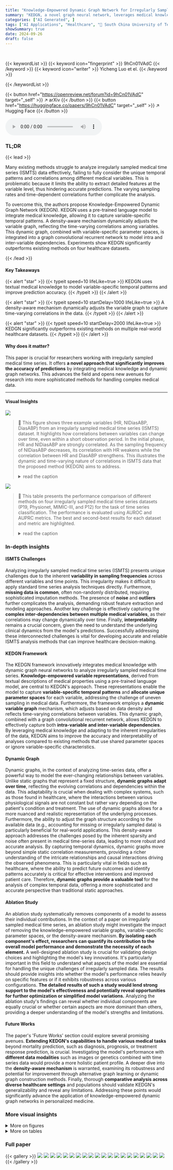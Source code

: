 ```yaml
---
title: "Knowledge-Empowered Dynamic Graph Network for Irregularly Sampled Medical Time Series"
summary: "KEDGN, a novel graph neural network, leverages medical knowledge to model variable-specific temporal dependencies and dynamic inter-variable correlations in irregularly sampled medical time series, si..."
categories: ["AI Generated", ]
tags: ["AI Applications", "Healthcare", "🏢 South China University of Technology",]
showSummary: true
date: 2024-09-26
draft: false
---
```


<br>

{{< keywordList >}}
{{< keyword icon="fingerprint" >}} 9hCn01VAdC {{< /keyword >}}
{{< keyword icon="writer" >}} Yicheng Luo et el. {{< /keyword >}}
 
{{< /keywordList >}}

{{< button href="https://openreview.net/forum?id=9hCn01VAdC" target="_self" >}}
↗ arXiv
{{< /button >}}
{{< button href="https://huggingface.co/papers/9hCn01VAdC" target="_self" >}}
↗ Hugging Face
{{< /button >}}



<audio controls>
    <source src="https://ai-paper-reviewer.com/9hCn01VAdC/podcast.wav" type="audio/wav">
    Your browser does not support the audio element.
</audio>


### TL;DR


{{< lead >}}

Many existing methods struggle to analyze irregularly sampled medical time series (ISMTS) data effectively, failing to fully consider the unique temporal patterns and correlations among different medical variables.  This is problematic because it limits the ability to extract detailed features at the variable level, thus hindering accurate predictions.  The varying sampling rates and time-dependent correlations further complicate the analysis. 



To overcome this, the authors propose Knowledge-Empowered Dynamic Graph Network (KEDGN). KEDGN uses a pre-trained language model to integrate medical knowledge, allowing it to capture variable-specific temporal patterns. A density-aware mechanism dynamically adjusts the variable graph, reflecting the time-varying correlations among variables. This dynamic graph, combined with variable-specific parameter spaces, is integrated into a graph convolutional recurrent network to model intra and inter-variable dependencies.  Experiments show KEDGN significantly outperforms existing methods on four healthcare datasets. 

{{< /lead >}}


#### Key Takeaways

{{< alert "star" >}}
{{< typeit speed=10 lifeLike=true >}} KEDGN uses textual medical knowledge to model variable-specific temporal patterns and improve prediction accuracy. {{< /typeit >}}
{{< /alert >}}

{{< alert "star" >}}
{{< typeit speed=10 startDelay=1000 lifeLike=true >}} A density-aware mechanism dynamically adjusts the variable graph to capture time-varying correlations in the data. {{< /typeit >}}
{{< /alert >}}

{{< alert "star" >}}
{{< typeit speed=10 startDelay=2000 lifeLike=true >}} KEDGN significantly outperforms existing methods on multiple real-world healthcare datasets. {{< /typeit >}}
{{< /alert >}}

#### Why does it matter?
This paper is crucial for researchers working with irregularly sampled medical time series.  It offers **a novel approach that significantly improves the accuracy of predictions** by integrating medical knowledge and dynamic graph networks. This advances the field and opens new avenues for research into more sophisticated methods for handling complex medical data.

------
#### Visual Insights



![](https://ai-paper-reviewer.com/9hCn01VAdC/figures_1_1.jpg)

> 🔼 This figure shows three example variables (HR, NIDiasABP, DiasABP) from an irregularly sampled medical time series (ISMTS) dataset.  It highlights how correlations between variables can change over time, even within a short observation period. In the initial phase, HR and NIDiasABP are strongly correlated. As the sampling frequency of NIDiasABP decreases, its correlation with HR weakens while the correlation between HR and DiasABP strengthens.  This illustrates the dynamic and time-varying nature of correlations in ISMTS data that the proposed method (KEDGN) aims to address.
> <details>
> <summary>read the caption</summary>
> Figure 1: Illustration of three variables in an ISMTS sample. In the first 7 seconds (Box 1), a strong correlation between HR and NIDiasABP is observed. As NIDiasABP becomes more sparse, the correlation between HR and NIDiasABP weakens between 7 and 50 seconds (Box 2), while the correlation between HR and DiasABP increases.
> </details>





![](https://ai-paper-reviewer.com/9hCn01VAdC/tables_6_1.jpg)

> 🔼 This table presents the performance comparison of different methods on four irregularly sampled medical time series datasets (P19, Physionet, MIMIC-III, and P12) for the task of time series classification.  The performance is evaluated using AUROC and AUPRC metrics.  The best and second-best results for each dataset and metric are highlighted.
> <details>
> <summary>read the caption</summary>
> Table 1: Method benchmarking on irregularly sampled medical time series classification. The best results are highlighted in bold, and the second-best results are in underlined. The results in the table are presented in the form of (Mean ± Std %)
> </details>





### In-depth insights


#### ISMTS Challenges
Analyzing irregularly sampled medical time series (ISMTS) presents unique challenges due to the inherent **variability in sampling frequencies** across different variables and time points.  This irregularity makes it difficult to apply standard time series analysis techniques directly.  Furthermore, **missing data is common**, often non-randomly distributed, requiring sophisticated imputation methods. The presence of **noise** and **outliers** further complicates the analysis, demanding robust feature extraction and modeling approaches.  Another key challenge is effectively capturing the **complex inter-dependencies between multiple medical variables**, as their correlations may change dynamically over time.  Finally, **interpretability** remains a crucial concern, given the need to understand the underlying clinical dynamics from the model's predictions.  Successfully addressing these interconnected challenges is vital for developing accurate and reliable ISMTS analysis methods that can improve healthcare decision-making.

#### KEDGN Framework
The KEDGN framework innovatively integrates medical knowledge with dynamic graph neural networks to analyze irregularly sampled medical time series.  **Knowledge-empowered variable representations**, derived from textual descriptions of medical properties using a pre-trained language model, are central to KEDGN's approach. These representations enable the model to capture **variable-specific temporal patterns** and **allocate unique parameter spaces** for each variable, addressing the challenge of uneven sampling in medical data.  Furthermore, the framework employs a **dynamic variable graph** mechanism, which adjusts based on data density and reflects time-varying correlations between variables. This dynamic graph, combined with a graph convolutional recurrent network, allows KEDGN to effectively capture both **intra-variable and inter-variable dependencies**. By leveraging medical knowledge and adapting to the inherent irregularities of the data, KEDGN aims to improve the accuracy and interpretability of analyses compared to existing methods that use shared parameter spaces or ignore variable-specific characteristics.

#### Dynamic Graph
Dynamic graphs, in the context of analyzing time-series data, offer a powerful way to model the ever-changing relationships between variables. Unlike static graphs that represent a fixed structure, **dynamic graphs adapt over time**, reflecting the evolving correlations and dependencies within the data. This adaptability is crucial when dealing with complex systems, such as those found in healthcare, where the interactions between various physiological signals are not constant but rather vary depending on the patient's condition and treatment.  The use of dynamic graphs allows for a more nuanced and realistic representation of the underlying processes.  Furthermore, the ability to adjust the graph structure according to the available data (e.g., accounting for missing or irregularly sampled data) is particularly beneficial for real-world applications. This density-aware approach addresses the challenges posed by the inherent sparsity and noise often present in medical time-series data, leading to more robust and accurate analysis.  By capturing temporal dynamics, dynamic graphs move beyond simple static correlation measurements, providing a richer understanding of the intricate relationships and causal interactions driving the observed phenomena.  This is particularly vital in fields such as healthcare, where the ability to predict future outcomes and identify patterns accurately is critical for effective interventions and improved patient care.  Therefore, **dynamic graphs provide a valuable tool** for the analysis of complex temporal data, offering a more sophisticated and accurate perspective than traditional static approaches.

#### Ablation Study
An ablation study systematically removes components of a model to assess their individual contributions.  In the context of a paper on irregularly sampled medical time series, an ablation study might investigate the impact of removing the knowledge-empowered variable graphs, variable-specific parameter spaces, or the density-aware mechanism.  **By isolating each component's effect, researchers can quantify its contribution to the overall model performance and demonstrate the necessity of each element.** A well-designed ablation study is crucial for validating design choices and highlighting the model's key innovations.  It's particularly important in this field to understand what aspects of the model are essential for handling the unique challenges of irregularly sampled data.  The results should provide insights into whether the model's performance relies heavily on specific features or if it exhibits robustness across various configurations.  **The detailed results of such a study would lend strong support to the model's effectiveness and potentially reveal opportunities for further optimization or simplified model variations.**  Analyzing the ablation study's findings can reveal whether individual components are equally crucial or whether certain aspects are more dominant than others, providing a deeper understanding of the model's strengths and limitations.

#### Future Works
The paper's 'Future Works' section could explore several promising avenues.  **Extending KEDGN's capabilities to handle various medical tasks** beyond mortality prediction, such as diagnosis, prognosis, or treatment response prediction, is crucial.  Investigating the model's performance with **different data modalities** such as images or genetics combined with time series data would provide a more holistic patient profile.  A deeper dive into the **density-aware mechanism** is warranted, examining its robustness and potential for improvement through alternative graph learning or dynamic graph construction methods.  Finally, thorough **comparative analysis across diverse healthcare settings** and populations should validate KEDGN's generalizability and reveal any limitations. Addressing these points would significantly advance the application of knowledge-empowered dynamic graph networks in personalized medicine.


### More visual insights

<details>
<summary>More on figures
</summary>


![](https://ai-paper-reviewer.com/9hCn01VAdC/figures_1_2.jpg)

> 🔼 This figure shows three subgraphs representing different groups of medical variables from a dataset of irregularly sampled medical time series. Each subgraph visually represents the different temporal patterns (sampling rates, sampling times, observation spans, and observation lengths) exhibited by each group. The key takeaway is that variables within the same subgraph share similar patterns because they have closely related medical properties, whereas variables across subgraphs have significantly different temporal patterns due to their diverse medical properties.
> <details>
> <summary>read the caption</summary>
> Figure 2: The time patterns (sampling rates, sampling times, observation spans, observation lengths, trends, etc.) of variables among different subgraphs exhibit significant differences, as they have distinct medical properties. Meanwhile, variables within the same subgraph share similar time patterns, and their medical properties are closely related. (More variable groups can be found in Figure 7).
> </details>



![](https://ai-paper-reviewer.com/9hCn01VAdC/figures_3_1.jpg)

> 🔼 This figure shows the overall architecture of the Knowledge-Empowered Dynamic Graph Network (KEDGN) model.  It details the four main stages: 1) extracting variable semantic representations using a pre-trained language model (PLM); 2) learning variable-specific parameters; 3) generating dynamic variable graphs using a density-aware mechanism; and 4) utilizing a graph convolutional recurrent network to capture both intra- and inter-variable dependencies.  Each stage is visually represented and linked to the relevant sections of the paper for more detailed information.
> <details>
> <summary>read the caption</summary>
> Figure 3: The model framework of KEDGN. We (1) utilize a PLM to extract semantic representations for each variable from textual medical properties (Section 4.1). Based on this, we (2) allocate variable-specific parameter space to capture variable-specific temporal patterns (Section 4.2), (3) generate dynamic variable graphs by combining knowledge-empowered graph with a density-aware mechanism to model time-varying correlations among variables (Section 4.3). (4) The above two modules are injected into graph convolutional recurrent network to model intra-variable and inter-variable dependencies in ISMTS simultaneously (Section 4.4).
> </details>



![](https://ai-paper-reviewer.com/9hCn01VAdC/figures_8_1.jpg)

> 🔼 This figure visualizes the distribution of variable semantic representations learned by the model using three different text sources: ChatGPT, Wikipedia, and randomly initialized embeddings.  The visualization uses t-SNE to reduce the dimensionality of the data and project it into a 2D space.  Each point represents a variable, and points with similar colors represent variables with similar time patterns. The figure aims to show that using textual medical knowledge (ChatGPT and Wikipedia) leads to distinct clustering of variables based on their inherent medical properties and temporal patterns. This contrasts with randomly initialized embeddings, where variables are distributed more uniformly without clear grouping.
> <details>
> <summary>read the caption</summary>
> Figure 4: T-SNE visualization of partial variable representations on the P12 dataset.
> </details>



![](https://ai-paper-reviewer.com/9hCn01VAdC/figures_8_2.jpg)

> 🔼 This figure visualizes the learned correlation graphs for variables in the MIMIC-III dataset, comparing two approaches.  (a) shows the graph learned using node embeddings derived from textual representations of variables' medical properties; (b) shows the graph learned using randomly initialized node embeddings.  The heatmaps illustrate the correlations between variables; darker colors indicate stronger correlations. The authors highlight the strong correlations observed in (a) between pairs of variables (HR & RR, GCS-MR, GCS-T & GCS-VR) as consistent with domain knowledge, while the random embeddings in (b) do not show such clear patterns.
> <details>
> <summary>read the caption</summary>
> Figure 5: Visualization of the learned correlation graph of variables on the MIMIC-III dataset.
> </details>



![](https://ai-paper-reviewer.com/9hCn01VAdC/figures_9_1.jpg)

> 🔼 This figure visualizes how the correlation between three medical variables changes over time.  The top panel shows the time series data for Heart Rate (HR), Non-invasive Diastolic Blood Pressure (NIDiasABP), and Invasive Diastolic Blood Pressure (DiasABP). The bottom panel displays heatmaps representing the correlation matrix between these three variables at three different time points (t=4, t=15, and t=56). The color intensity in each heatmap cell indicates the strength of the correlation, with darker colors representing stronger correlations.  The figure demonstrates the dynamic, time-varying nature of the correlations between these variables, as observed in the paper.
> <details>
> <summary>read the caption</summary>
> Figure 6: Visualization of the dynamic graph of three variables over time for the sample in Figure 1. To enhance the contrast ratio, we set the diagonal elements to 0.
> </details>



![](https://ai-paper-reviewer.com/9hCn01VAdC/figures_20_1.jpg)

> 🔼 This figure shows six subfigures, each illustrating a group of variables from the P12 dataset that share similar temporal patterns.  The subfigures are: (a) Invasive arterial blood pressure (b) Renal function indicators (c) Ion concentration indicators (d) Non-invasive blood pressure (e) Blood cell indicators (f) Oxygenation status indicators. Each subfigure displays multiple time series, with each time series representing a different variable. The x-axis represents time, and the y-axis represents the value of each variable. The grouping of variables based on their temporal patterns highlights the importance of considering variable-specific temporal dynamics in irregularly sampled medical time series analysis. These groupings are used in the paper to demonstrate the differences in temporal patterns among various variables.
> <details>
> <summary>read the caption</summary>
> Figure 7: Variable groups (Partial) divided by temporal patterns on the P12 dataset.
> </details>



![](https://ai-paper-reviewer.com/9hCn01VAdC/figures_20_2.jpg)

> 🔼 This figure shows the architecture of the Knowledge-Empowered Dynamic Graph Network (KEDGN) model proposed in the paper.  It illustrates the four main stages of the model: (1) extracting semantic representations of medical variables from their textual descriptions using a pre-trained language model (PLM); (2) learning variable-specific parameters to capture their individual temporal patterns; (3) generating a dynamic variable graph that adapts to the time-varying correlations among variables using a density-aware mechanism; and (4) using a graph convolutional recurrent network to integrate the variable-specific parameters and dynamic graph to capture intra- and inter-variable dependencies in irregularly sampled medical time series.
> <details>
> <summary>read the caption</summary>
> Figure 3: The model framework of KEDGN. We (1) utilize a PLM to extract semantic representations for each variable from textual medical properties (Section 4.1). Based on this, we (2) allocate variable-specific parameter space to capture variable-specific temporal patterns (Section 4.2), (3) generate dynamic variable graphs by combining knowledge-empowered graph with a density-aware mechanism to model time-varying correlations among variables (Section 4.3). (4) The above two modules are injected into graph convolutional recurrent network to model intra-variable and inter-variable dependencies in ISMTS simultaneously (Section 4.4).
> </details>



![](https://ai-paper-reviewer.com/9hCn01VAdC/figures_20_3.jpg)

> 🔼 This figure visualizes the distribution of variable semantic representations learned using three different methods: ChatGPT, Wikipedia, and randomly initialized embeddings.  The visualization uses t-SNE to reduce the dimensionality of the data and reveals clusters of variables.  The ChatGPT and Wikipedia methods show distinct clustering patterns, indicating that variables with similar time patterns are grouped together. In contrast, the randomly initialized embeddings show a more uniform distribution, lacking the clear separation of clusters observed in the other methods. This suggests that leveraging textual medical knowledge helps capture the inherent differences and correlations among variables in irregularly sampled medical time series.
> <details>
> <summary>read the caption</summary>
> Figure 4: T-SNE visualization of partial variable representations on the P12 dataset.
> </details>



![](https://ai-paper-reviewer.com/9hCn01VAdC/figures_20_4.jpg)

> 🔼 This figure visualizes how the correlation between three variables (HR, NIDiasABP, DiasABP) changes over time.  The heatmaps show the dynamic correlation graph at three different timestamps (t=4, t=15, t=56). The color intensity represents the strength of the correlation; darker colors indicate stronger correlations. The figure demonstrates how the density-aware mechanism dynamically adjusts the correlation graph based on the sampling density of the variables at different time points.
> <details>
> <summary>read the caption</summary>
> Figure 6: Visualization of the dynamic graph of three variables over time for the sample in Figure 1. To enhance the contrast ratio, we set the diagonal elements to 0.
> </details>



![](https://ai-paper-reviewer.com/9hCn01VAdC/figures_21_1.jpg)

> 🔼 This figure visualizes the distribution of variable semantic representations generated by three different methods: ChatGPT, Wikipedia, and randomly initialized embeddings.  It uses t-SNE to reduce the dimensionality of the data for visualization.  The goal is to show how the textual representations of variables cluster based on their medical properties and temporal patterns.  The figure demonstrates that the textual representations capture relationships between variables more accurately than randomly initialized embeddings, highlighting the value of knowledge-empowered graph generation in the proposed KEDGN model.
> <details>
> <summary>read the caption</summary>
> Figure 4: T-SNE visualization of partial variable representations on the P12 dataset.
> </details>



![](https://ai-paper-reviewer.com/9hCn01VAdC/figures_21_2.jpg)

> 🔼 This figure visualizes the distribution of variable semantic representations using t-SNE for the P12 dataset.  Three subfigures show the results obtained using ChatGPT, Wikipedia, and randomly initialized embeddings.  Variables with similar time patterns are marked with the same color. The visualization aims to demonstrate that textual representation space exhibits distinct clustering which is consistent with groups divided based on time series patterns. In contrast, randomly initialized embeddings lack such distinct clustering.
> <details>
> <summary>read the caption</summary>
> Figure 4: T-SNE visualization of partial variable representations on the P12 dataset.
> </details>



![](https://ai-paper-reviewer.com/9hCn01VAdC/figures_21_3.jpg)

> 🔼 This figure visualizes the distribution of variable semantic representations using t-SNE. It shows three subplots: (a) ChatGPT, (b) Wikipedia, and (c) Random Initialized. Each subplot displays the t-SNE visualization of variable representations extracted from different text sources. The variables with similar time patterns are marked with the same color. The figure aims to demonstrate the effectiveness of using textual information to capture the differences among variables by showing that textual representations capture distinct clusters, while random initialization does not.
> <details>
> <summary>read the caption</summary>
> Figure 4: T-SNE visualization of partial variable representations on the P12 dataset.
> </details>



</details>




<details>
<summary>More on tables
</summary>


![](https://ai-paper-reviewer.com/9hCn01VAdC/tables_7_1.jpg)
> 🔼 This table presents the performance comparison of different methods on four irregularly sampled medical time series datasets for a classification task.  The methods are evaluated using AUROC and AUPRC metrics and the results are presented as mean ± standard deviation.  The best and second-best results for each metric and dataset are highlighted for easy comparison.
> <details>
> <summary>read the caption</summary>
> Table 1: Method benchmarking on irregularly sampled medical time series classification. The best results are highlighted in bold, and the second-best results are in underlined. The results in the table are presented in the form of (Mean ± Std %)
> </details>

![](https://ai-paper-reviewer.com/9hCn01VAdC/tables_7_2.jpg)
> 🔼 This table presents the results of an ablation study conducted on the P19 dataset to evaluate the impact of each component of the proposed Knowledge-Empowered Dynamic Graph Network (KEDGN) model. The study involves removing one component at a time to assess its contribution to the overall performance.  The metrics used are AUROC (Area Under the Receiver Operating Characteristic Curve) and AUPRC (Area Under the Precision-Recall Curve). The results are presented as mean ± standard deviation percentages.
> <details>
> <summary>read the caption</summary>
> Table 3: The ablation study of our proposed method KEDGN on P19. The results in the table are presented in the form of (Mean ± Std %)
> </details>

![](https://ai-paper-reviewer.com/9hCn01VAdC/tables_14_1.jpg)
> 🔼 This table presents the benchmarking results of various methods on four irregularly sampled medical time series datasets for a time series classification task.  The performance metrics used are AUROC (Area Under the Receiver Operating Characteristic Curve) and AUPRC (Area Under the Precision-Recall Curve). The best and second-best results for each method across all datasets are highlighted.
> <details>
> <summary>read the caption</summary>
> Table 1: Method benchmarking on irregularly sampled medical time series classification. The best results are highlighted in bold, and the second-best results are in underlined. The results in the table are presented in the form of (Mean ± Std %).
> </details>

![](https://ai-paper-reviewer.com/9hCn01VAdC/tables_14_2.jpg)
> 🔼 This table presents the results of various methods on four different medical time series datasets.  The performance of each method is evaluated using AUROC and AUPRC metrics.  The best and second-best results are highlighted for each dataset and metric.
> <details>
> <summary>read the caption</summary>
> Table 1: Method benchmarking on irregularly sampled medical time series classification. The best results are highlighted in bold, and the second-best results are in underlined. The results in the table are presented in the form of (Mean ± Std %)
> </details>

![](https://ai-paper-reviewer.com/9hCn01VAdC/tables_17_1.jpg)
> 🔼 This table compares the performance of KEDGN against other state-of-the-art methods for irregularly sampled medical time series classification.  The performance is measured using AUROC and AUPRC metrics across four different datasets (P19, Physionet, MIMIC-III, and P12).  The best and second-best results for each metric and dataset are highlighted for easy comparison.
> <details>
> <summary>read the caption</summary>
> Table 1: Method benchmarking on irregularly sampled medical time series classification. The best results are highlighted in bold, and the second-best results are in underlined. The results in the table are presented in the form of (Mean ± Std %)
> </details>

![](https://ai-paper-reviewer.com/9hCn01VAdC/tables_18_1.jpg)
> 🔼 This table presents a comparison of the performance of various methods for classifying irregularly sampled medical time series data across four different datasets (P19, Physionet, MIMIC-III, and P12).  The performance is evaluated using AUROC (Area Under the Receiver Operating Characteristic curve) and AUPRC (Area Under the Precision-Recall curve). The best and second-best results for each metric and dataset are highlighted.
> <details>
> <summary>read the caption</summary>
> Table 1: Method benchmarking on irregularly sampled medical time series classification. The best results are highlighted in bold, and the second-best results are in underlined. The results in the table are presented in the form of (Mean ± Std %)
> </details>

![](https://ai-paper-reviewer.com/9hCn01VAdC/tables_18_2.jpg)
> 🔼 This table presents a comparison of the performance of various methods on four different irregularly sampled medical time series datasets.  The performance is measured using AUROC and AUPRC, and the best and second-best results for each metric and dataset are highlighted. The results are presented as mean ± standard deviation.
> <details>
> <summary>read the caption</summary>
> Table 1: Method benchmarking on irregularly sampled medical time series classification. The best results are highlighted in bold, and the second-best results are in underlined. The results in the table are presented in the form of (Mean ± Std %)
> </details>

![](https://ai-paper-reviewer.com/9hCn01VAdC/tables_18_3.jpg)
> 🔼 This table presents the results of a benchmarking study comparing various methods for classifying irregularly sampled medical time series data. The methods are evaluated on four different datasets (P19, Physionet, MIMIC-III, and P12), and the performance is measured using two metrics: AUROC (Area Under the Receiver Operating Characteristic Curve) and AUPRC (Area Under the Precision-Recall Curve).  The table shows the mean and standard deviation of the AUROC and AUPRC scores for each method on each dataset.  The best and second-best results for each metric and dataset are highlighted.
> <details>
> <summary>read the caption</summary>
> Table 1: Method benchmarking on irregularly sampled medical time series classification. The best results are highlighted in bold, and the second-best results are in underlined. The results in the table are presented in the form of (Mean ± Std %)
> </details>

![](https://ai-paper-reviewer.com/9hCn01VAdC/tables_19_1.jpg)
> 🔼 This table presents a comparison of the performance of various methods for irregularly sampled medical time series classification across four different datasets (P19, Physionet, MIMIC-III, and P12).  For each method and dataset, it shows the AUROC (Area Under the Receiver Operating Characteristic curve) and AUPRC (Area Under the Precision-Recall curve), both presented as mean ± standard deviation.  The best and second-best results for each metric and dataset are highlighted.
> <details>
> <summary>read the caption</summary>
> Table 1: Method benchmarking on irregularly sampled medical time series classification. The best results are highlighted in bold, and the second-best results are in underlined. The results in the table are presented in the form of (Mean ± Std %)
> </details>

![](https://ai-paper-reviewer.com/9hCn01VAdC/tables_19_2.jpg)
> 🔼 This table presents the results of an ablation study that compares the performance of the proposed KEDGN model using three different activation functions (σ, Sigmoid, Tanh) in Equation 7. The study aims to determine the optimal activation function for modeling the time-varying correlations among variables in irregularly sampled medical time series (ISMTS). The table shows the AUROC and AUPRC scores for each activation function on four different datasets: P19, Physionet, MIMIC-III, and P12. The results indicate that the Tanh activation function performs best across all datasets, achieving the highest AUROC and AUPRC scores.
> <details>
> <summary>read the caption</summary>
> Table 10: Comparison of the results of different activation functions in Eq.(7).
> </details>

![](https://ai-paper-reviewer.com/9hCn01VAdC/tables_19_3.jpg)
> 🔼 This table presents a comparison of the performance of different methods on four datasets in terms of AUROC and AUPRC.  The methods include various RNNs, ODE-based methods, graph neural networks, and the proposed KEDGN. The results are shown as mean ± standard deviation, indicating the average performance across multiple trials and the variability.
> <details>
> <summary>read the caption</summary>
> Table 1: Method benchmarking on irregularly sampled medical time series classification. The best results are highlighted in bold, and the second-best results are in underlined. The results in the table are presented in the form of (Mean ± Std %)
> </details>

</details>




### Full paper

{{< gallery >}}
<img src="https://ai-paper-reviewer.com/9hCn01VAdC/1.png" class="grid-w50 md:grid-w33 xl:grid-w25" />
<img src="https://ai-paper-reviewer.com/9hCn01VAdC/2.png" class="grid-w50 md:grid-w33 xl:grid-w25" />
<img src="https://ai-paper-reviewer.com/9hCn01VAdC/3.png" class="grid-w50 md:grid-w33 xl:grid-w25" />
<img src="https://ai-paper-reviewer.com/9hCn01VAdC/4.png" class="grid-w50 md:grid-w33 xl:grid-w25" />
<img src="https://ai-paper-reviewer.com/9hCn01VAdC/5.png" class="grid-w50 md:grid-w33 xl:grid-w25" />
<img src="https://ai-paper-reviewer.com/9hCn01VAdC/6.png" class="grid-w50 md:grid-w33 xl:grid-w25" />
<img src="https://ai-paper-reviewer.com/9hCn01VAdC/7.png" class="grid-w50 md:grid-w33 xl:grid-w25" />
<img src="https://ai-paper-reviewer.com/9hCn01VAdC/8.png" class="grid-w50 md:grid-w33 xl:grid-w25" />
<img src="https://ai-paper-reviewer.com/9hCn01VAdC/9.png" class="grid-w50 md:grid-w33 xl:grid-w25" />
<img src="https://ai-paper-reviewer.com/9hCn01VAdC/10.png" class="grid-w50 md:grid-w33 xl:grid-w25" />
<img src="https://ai-paper-reviewer.com/9hCn01VAdC/11.png" class="grid-w50 md:grid-w33 xl:grid-w25" />
<img src="https://ai-paper-reviewer.com/9hCn01VAdC/12.png" class="grid-w50 md:grid-w33 xl:grid-w25" />
<img src="https://ai-paper-reviewer.com/9hCn01VAdC/13.png" class="grid-w50 md:grid-w33 xl:grid-w25" />
<img src="https://ai-paper-reviewer.com/9hCn01VAdC/14.png" class="grid-w50 md:grid-w33 xl:grid-w25" />
<img src="https://ai-paper-reviewer.com/9hCn01VAdC/15.png" class="grid-w50 md:grid-w33 xl:grid-w25" />
<img src="https://ai-paper-reviewer.com/9hCn01VAdC/16.png" class="grid-w50 md:grid-w33 xl:grid-w25" />
<img src="https://ai-paper-reviewer.com/9hCn01VAdC/17.png" class="grid-w50 md:grid-w33 xl:grid-w25" />
<img src="https://ai-paper-reviewer.com/9hCn01VAdC/18.png" class="grid-w50 md:grid-w33 xl:grid-w25" />
<img src="https://ai-paper-reviewer.com/9hCn01VAdC/19.png" class="grid-w50 md:grid-w33 xl:grid-w25" />
<img src="https://ai-paper-reviewer.com/9hCn01VAdC/20.png" class="grid-w50 md:grid-w33 xl:grid-w25" />
{{< /gallery >}}